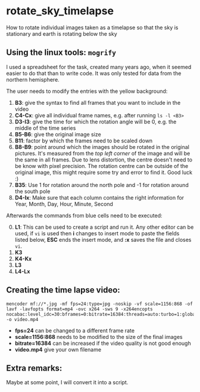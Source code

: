 # rotate_sky_timelapse
How to rotate individual images taken as a timelapse so that the sky is stationary and earth is rotating below the sky

## Using the linux tools: `mogrify`
I used a spreadsheet for the task, created many years ago, when it seemed easier to do that than to write code. It was only tested for data from the northern hemisphere.

The user needs to modify the entries with the yellow background:

1. **B3**: give the syntax to find all frames that you want to include in the video
2. **C4-Cx**: give all individual frame names, e.g. after running `ls -l <B3>`
3. **D3-I3**: give the time for which the rotation angle will be 0, e.g. the middle of the time series
4. **B5-B6**: give the original image size
5. **B11**: factor by which the frames need to be scaled down
6. **B8-B9**: point around which the images should be rotated in the original pictures. It's measured from the *top left corner* of the image and will be the same in all frames. Due to lens distortion, the centre doesn't need to be know with pixel precision. The rotation centre can be outside of the original image, this might require some try and error to find it. Good luck :)
7. **B35**: Use 1 for rotation around the north pole and -1 for rotation around the south pole
8. **D4-Ix**: Make sure that each column contains the right information for Year, Month, Day, Hour, Minute, Second

Afterwards the commands from blue cells need to be executed:

0. **L1**: This can be used to create a script and run it. Any other editor can be used, if `vi` is used then **i** changes to insert mode to paste the fields listed below, **ESC** ends the insert mode, and **:x** saves the file and closes `vi`.
1. **K3**
2. **K4-Kx**
3. **L3**
4. **L4-Lx**

## Creating the time lapse video:
```
mencoder mf://*.jpg -mf fps=24:type=jpg -noskip -vf scale=1156:868 -of lavf -lavfopts format=mp4 -ovc x264 -sws 9 -x264encopts nocabac:level_idc=30:bframes=0:bitrate=16384:threads=auto:turbo=1:global_header:threads=auto:subq=5:frameref=6:partitions=all:trellis=1:chroma_me:me=umh -o video.mp4
```
* **fps=24** can be changed to a different frame rate
* **scale=1156:868** needs to be modified to the size of the final images
* **bitrate=16384** can be increased if the video quality is not good enough
* **video.mp4** give your own filename 

## Extra remarks:
Maybe at some point, I will convert it into a script.
